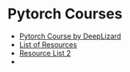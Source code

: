 # Pytorch Courses
* [Pytorch Course by DeepLizard](https://youtube.com/playlist?list=PLZbbT5o_s2xrfNyHZsM6ufI0iZENK9xgG&si=LjN66E6YZvL0bLGC)
* [List of Resources](https://forums.fast.ai/t/getting-comfortable-with-pytorch-projects/28371)
* [Resource List 2](https://www.reddit.com/r/learnmachinelearning/comments/pbt4gk/good_tutorials_for_pytorch/)
* 
